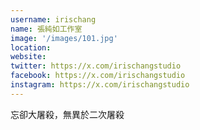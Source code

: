 ```yaml
---
username: irischang
name: 張純如工作室
image: '/images/101.jpg'
location:
website:
twitter: https://x.com/irischangstudio
facebook: https://x.com/irischangstudio
instagram: https://x.com/irischangstudio
---
```

忘卻大屠殺，無異於二次屠殺

